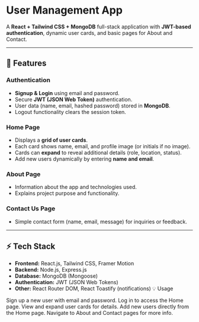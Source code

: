 # User Management App

A **React + Tailwind CSS + MongoDB** full-stack application with **JWT-based authentication**, dynamic user cards, and basic pages for About and Contact.

---

## 📌 Features

### Authentication
- **Signup & Login** using email and password.
- Secure **JWT (JSON Web Token)** authentication.
- User data (name, email, hashed password) stored in **MongoDB**.
- Logout functionality clears the session token.

### Home Page
- Displays a **grid of user cards**.
- Each card shows name, email, and profile image (or initials if no image).
- Cards can **expand** to reveal additional details (role, location, status).
- Add new users dynamically by entering **name and email**.

### About Page
- Information about the app and technologies used.
- Explains project purpose and functionality.

### Contact Us Page
- Simple contact form (name, email, message) for inquiries or feedback.

---

## ⚡ Tech Stack

- **Frontend:** React.js, Tailwind CSS, Framer Motion
- **Backend:** Node.js, Express.js
- **Database:** MongoDB (Mongoose)
- **Authentication:** JWT (JSON Web Tokens)
- **Other:** React Router DOM, React Toastify (notifications)
💡 Usage

Sign up a new user with email and password.
Log in to access the Home page.
View and expand user cards for details.
Add new users directly from the Home page.
Navigate to About and Contact pages for more info.
